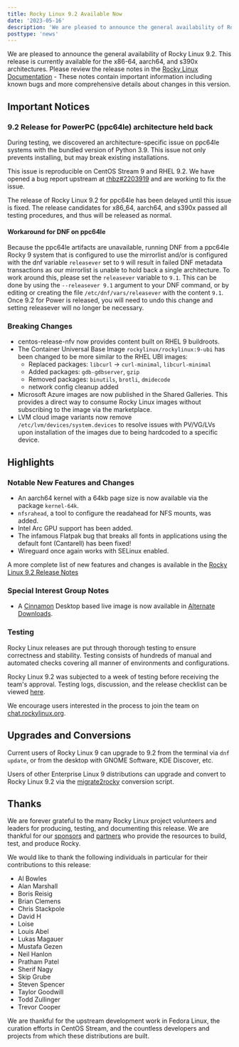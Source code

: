 ```yaml
---
title: Rocky Linux 9.2 Available Now
date: '2023-05-16'
description: 'We are pleased to announce the general availability of Rocky Linux 9.2. Read to learn more!'
posttype: 'news'
---
```


We are pleased to announce the general availability of Rocky Linux 9.2. This release is currently available for the x86-64, aarch64, and s390x architectures. Please review the release notes in the [Rocky Linux Documentation](https://docs.rockylinux.org/release_notes/9_2) - These notes contain important information including known bugs and more comprehensive details about changes in this version.

## Important Notices

### 9.2 Release for PowerPC (ppc64le) architecture held back

During testing, we discovered an architecture-specific issue on ppc64le systems with the bundled version of Python 3.9. This issue not only prevents installing, but may break existing installations.

This issue is reproducible on CentOS Stream 9 and RHEL 9.2. We have opened a bug report upstream at [rhbz#2203919](https://bugzilla.redhat.com/show_bug.cgi?id=2203919) and are working to fix the issue.

The release of Rocky Linux 9.2 for ppc64le has been delayed until this issue is fixed. The release candidates for x86_64, aarch64, and s390x passed all testing procedures, and thus will be released as normal.

#### Workaround for DNF on ppc64le

Because the ppc64le artifacts are unavailable, running DNF from a ppc64le Rocky 9 system that is configured to use the mirrorlist and/or is configured with the dnf variable `releasever` set to `9` will result in failed DNF metadata transactions as our mirrorlist is unable to hold back a single architecture. To work around this, please set the `releasever` variable to `9.1`. This can be done by using the `--releasever 9.1` argument to your DNF command, or by editing or creating the file `/etc/dnf/vars/releasever` with the content `9.1`. Once 9.2 for Power is released, you will need to undo this change and setting releasever will no longer be necessary.

### Breaking Changes

* centos-release-nfv now provides content built on RHEL 9 buildroots.
* The Container Universal Base Image `rockylinux/rockylinux:9-ubi` has been changed to be more similar to the RHEL UBI images:
    * Replaced packages: `libcurl` -> `curl-minimal`, `libcurl-minimal`
    * Added packages: `gdb-gdbserver`, `gzip`
    * Removed packages: `binutils`, `brotli`, `dmidecode`
    * network config cleanup added
* Microsoft Azure images are now published in the Shared Galleries. This provides a direct way to consume Rocky Linux images without subscribing to the image via the marketplace.
* LVM cloud image variants now remove `/etc/lvm/devices/system.devices` to resolve issues with PV/VG/LVs upon installation of the images due to being hardcoded to a specific device.

## Highlights

### Notable New Features and Changes

* An aarch64 kernel with a 64kb page size is now available via the package `kernel-64k`.
* `nfsrahead`, a tool to configure the readahead for NFS mounts, was added.
* Intel Arc GPU support has been added.
* The infamous Flatpak bug that breaks all fonts in applications using the default font (Cantarell) has been fixed!
* Wireguard once again works with SELinux enabled.

A more complete list of new features and changes is available in the [Rocky Linux 9.2 Release Notes](https://docs.rockylinux.org/release_notes/9_2)

### Special Interest Group Notes

* A [Cinnamon](https://github.com/linuxmint/Cinnamon) Desktop based live image is now available in [Alternate Downloads](https://rockylinux.org/alternative-images).

### Testing

Rocky Linux releases are put through thorough testing to ensure correctness and stability. Testing consists of hundreds of manual and automated checks covering all manner of environments and configurations.

Rocky Linux 9.2 was subjected to a week of testing before receiving the team's approval. Testing logs, discussion, and the release checklist can be viewed [here](https://chat.rockylinux.org/rocky-linux/channels/rocky-release-v92).

We encourage users interested in the process to join the team on [chat.rockylinux.org](https://chat.rockylinux.org/rocky-linux/channels/testing).

## Upgrades and Conversions

Current users of Rocky Linux 9 can upgrade to 9.2 from the terminal via `dnf update`, or from the desktop with GNOME Software, KDE Discover, etc.

Users of other Enterprise Linux 9 distributions can upgrade and convert to Rocky Linux 9.2 via the [migrate2rocky](https://github.com/rocky-linux/rocky-tools/blob/main/migrate2rocky/migrate2rocky9.sh) conversion script.

## Thanks

We are forever grateful to the many Rocky Linux project volunteers and leaders for producing, testing, and documenting this release. We are thankful for our [sponsors](/sponsors) and [partners](/partners) who provide the resources to build, test, and produce Rocky.

We would like to thank the following individuals in particular for their contributions to this release:

* Al Bowles
* Alan Marshall
* Boris Reisig
* Brian Clemens
* Chris Stackpole
* David H
* Loise
* Louis Abel
* Lukas Magauer
* Mustafa Gezen
* Neil Hanlon
* Pratham Patel
* Sherif Nagy
* Skip Grube
* Steven Spencer
* Taylor Goodwill
* Todd Zullinger
* Trevor Cooper

We are thankful for the upstream development work in Fedora Linux, the curation efforts in CentOS Stream, and the countless developers and projects from which these distributions are built.
